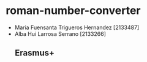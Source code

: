 # roman-number-converter
- Maria Fuensanta Trigueros Hernandez [2133487]
- Alba Hui Larrosa Serrano [2133266]
  ## Erasmus+
